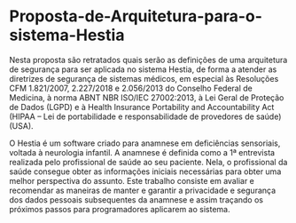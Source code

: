# Proposta-de-Arquitetura-para-o-sistema-Hestia

Nesta proposta são retratados quais serão as definições de uma arquitetura de segurança para ser aplicada no sistema Hestia, de forma a atender as diretrizes de segurança de sistemas médicos, em especial às Resoluções CFM 1.821/2007, 2.227/2018 e 2.056/2013 do Conselho Federal de Medicina, à norma ABNT NBR ISO/IEC 27002:2013, à Lei Geral de Proteção de Dados (LGPD) e à Health Insurance Portability and Accountability Act (HIPAA – Lei de portabilidade e responsabilidade de provedores de saúde) (USA).

O Hestia é um software criado para anamnese em deficiências sensoriais, voltada à neurologia infantil. A anamnese é definida como a 1ª entrevista realizada pelo profissional de saúde ao seu paciente. Nela, o profissional da saúde consegue obter as informações iniciais necessárias para obter uma melhor perspectiva do assunto. Este trabalho consiste em avaliar e recomendar as maneiras de manter e garantir a privacidade e segurança dos dados pessoais subsequentes da anamnese e assim traçando os próximos passos para programadores aplicarem ao sistema. 
